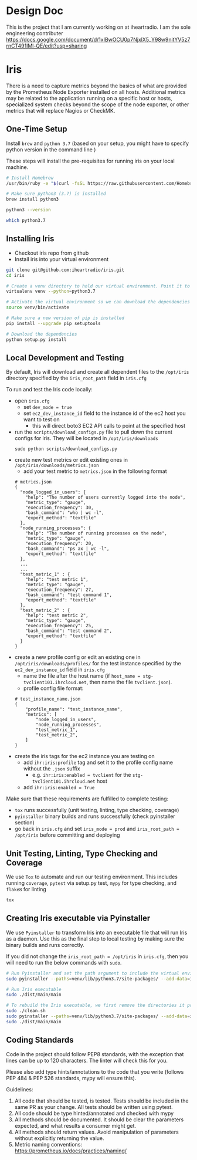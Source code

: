 # Design Doc
This is the project that I am currently working on at iheartradio. I am the sole engineering contributer
https://docs.google.com/document/d/1xIBwOCU0p7NjxlX5_Y98w9nitYV5z7rnCT491lMl-QE/edit?usp=sharing

# Iris
There is a need to capture metrics beyond the basics of what are provided by the Prometheus Node Exporter installed on all hosts. Additional metrics may be related to the application running on a specific host or hosts, specialized system checks beyond the scope of the node exporter, or other metrics that will replace Nagios or CheckMK.

## One-Time Setup
Install `brew` and `python 3.7` (based on your setup, you might have to specify python version in the command line )

These steps will install the pre-requisites for running iris on your local machine.

```bash
# Install Homebrew
/usr/bin/ruby -e "$(curl -fsSL https://raw.githubusercontent.com/Homebrew/install/master/install)"

# Make sure python3 (3.7) is installed
brew install python3

python3 --version

which python3.7

```

## Installing Iris

* Checkout iris repo from github
* Install iris into your virtual environment

```bash
git clone git@github.com:iheartradio/iris.git
cd iris

# Create a venv directory to hold our virtual environment. Point it to python3.7
virtualenv venv --python=python3.7

# Activate the virtual environment so we can download the dependencies into it
source venv/bin/activate 

# Make sure a new version of pip is installed
pip install --upgrade pip setuptools

# Download the dependencies
python setup.py install

```

## Local Development and Testing

By default, Iris will download and create all dependent files to the `/opt/iris` directory specified by the `iris_root_path` field in `iris.cfg` 

To run and test the Iris code locally:
* open `iris.cfg` 
    * set `dev_mode = true`
    * set `ec2_dev_instance_id` field to the instance id of the ec2 host you want to test on 
        * this will direct boto3 EC2 API calls to point at the specified host
* run the `scripts/download_configs.py` file to pull down the current configs for iris. They will be located in `/opt/iris/downloads`
    ```
    sudo python scripts/download_configs.py
    ```
* create new test metrics or edit existing ones in  `/opt/iris/downloads/metrics.json`
    * add your test metric to `metrics.json` in the following format
    ```
    # metrics.json
    {
      "node_logged_in_users": {
        "help": "The number of users currently logged into the node",
        "metric_type": "gauge",
        "execution_frequency": 30,
        "bash_command": "who | wc -l",
        "export_method": "textfile"
      },
      "node_running_processes": {
        "help": "The number of running processes on the node",
        "metric_type": "gauge",
        "execution_frequency": 20,
        "bash_command": "ps ax | wc -l",
        "export_method": "textfile"
      },
      ...
      ...
      "test_metric_1" : {
        "help": "test metric 1",
        "metric_type": "gauge",
        "execution_frequency": 27,
        "bash_command": "test command 1",
        "export_method": "textfile"
      },
      "test_metric_2" : {
        "help": "test metric 2",
        "metric_type": "gauge",
        "execution_frequency": 25,
        "bash_command": "test command 2",
        "export_method": "textfile"
      }
    }
    ```
* create a new profile config or edit an existing one in `/opt/iris/downloads/profiles/` for the test instance specified by the `ec2_dev_instance_id` field in `iris.cfg`
    * name the file after the host name (if `host_name = stg-tvclient101.ihrcloud.net`, then name the file `tvclient.json`).
    * profile config file format:
    ```
    # test_instance_name.json
    {
        "profile_name": "test_instance_name",
        "metrics": [
            "node_logged_in_users",
            "node_running_processes",
            "test_metric_1",
            "test_metric_2",
        ]
    }
    ```
* create the iris tags for the ec2 instance you are testing on
    * add `ihr:iris:profile` tag and set it to the profile config name without the `.json` suffix
        * e.g. `ihr:iris:enabled = tvclient` for the `stg-tvclient101.ihrcloud.net` host
    * add `ihr:iris:enabled = True`
  

Make sure that these requirements are fulfilled to complete testing:
* `tox` runs successfully (unit testing, linting, type checking, coverage)
* `pyinstaller` binary builds and runs successfully (check pyinstaller section)
* go back in `iris.cfg` and set `iris_mode = prod` and `iris_root_path = /opt/iris` before committing and deploying

## Unit Testing, Linting, Type Checking and Coverage
We use `Tox` to automate and run our testing environment. This includes running `coverage`, `pytest` via setup.py test, `mypy` for type checking, and `flake8` for linting  

```bash
tox
```


## Creating Iris executable via Pyinstaller
We use `Pyinstaller` to transform Iris into an executable file that will run Iris as a daemon.
Use this as the final step to local testing by making sure the binary builds and runs correctly.

If you did not change the `iris_root_path = /opt/iris` in `iris.cfg`, then you will need to run the below commands with `sudo`. 


```bash
# Run Pyinstaller and set the path argument to include the virtual environment directory that holds all of Iris' dependencies
sudo pyinstaller --paths=venv/lib/python3.7/site-packages/ --add-data=iris.cfg:. --clean main.py

# Run Iris executable
sudo ./dist/main/main

# To rebuild the Iris executable, we first remove the directories it produced and then run the commands
sudo ./clean.sh
sudo pyinstaller --paths=venv/lib/python3.7/site-packages/ --add-data=iris.cfg:. --clean main.py
sudo ./dist/main/main
```

## Coding Standards
Code in the project should follow PEP8 standards, with the exception that lines can be up to 120 characters. The linter
will check this for you.

Please also add type hints/annotations to the code that you write (follows PEP 484 & PEP 526 standards, mypy will ensure this).

Guidelines:
1. All code that should be tested, is tested. Tests should be included in the same PR as your change. All tests should be written using pytest.
2. All code should be type hinted/annotated and checked with mypy
3. All methods should be documented. It should be clear the parameters expected, and what results a consumer might get.
4. All methods should return values. Avoid manipulation of parameters without explicitly returning the value.
5. Metric naming conventions: https://prometheus.io/docs/practices/naming/
